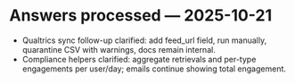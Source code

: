 # Answers processed — 2025-10-21

- Qualtrics sync follow-up clarified: add feed_url field, run manually, quarantine CSV with warnings, docs remain internal.
- Compliance helpers clarified: aggregate retrievals and per-type engagements per user/day; emails continue showing total engagement.

